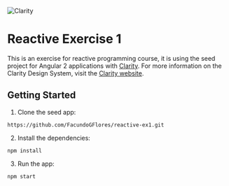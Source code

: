 ![Clarity](logo.png)

Reactive Exercise 1
============
This is an exercise for reactive programming course, it is using the seed project for Angular 2 applications with [Clarity](https://github.com/vmware/clarity). For more information on the Clarity Design System, visit the [Clarity website](https://vmware.github.io/clarity/).

## Getting Started


1. Clone the seed app:

`https://github.com/FacundoGFlores/reactive-ex1.git`

2. Install the dependencies:

`npm install`

3. Run the app:

`npm start`
